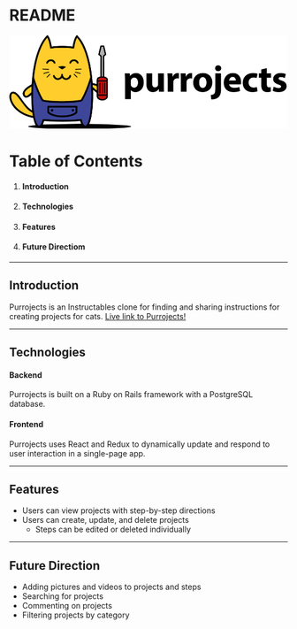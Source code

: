 # README

![alt text](https://github.com/sparklerfish/purrojects/blob/master/app/assets/images/purrojects_sized.png?raw=true "Purrojects Logo")


# Table of Contents
1. #### Introduction
2. #### Technologies
3. #### Features
4. #### Future Directiom

---

## Introduction
Purrojects is an Instructables clone for finding and sharing instructions for creating projects for cats.
[Live link to Purrojects!](https://purrojects.herokuapp.com)

---

## Technologies
#### Backend
Purrojects is built on a Ruby on Rails framework with a PostgreSQL database.

#### Frontend
Purrojects uses React and Redux to dynamically update and respond to user interaction in a single-page app.

---

## Features
* Users can view projects with step-by-step directions
* Users can create, update, and delete projects
  * Steps can be edited or deleted individually

---

## Future Direction
* Adding pictures and videos to projects and steps
* Searching for projects
* Commenting on projects
* Filtering projects by category